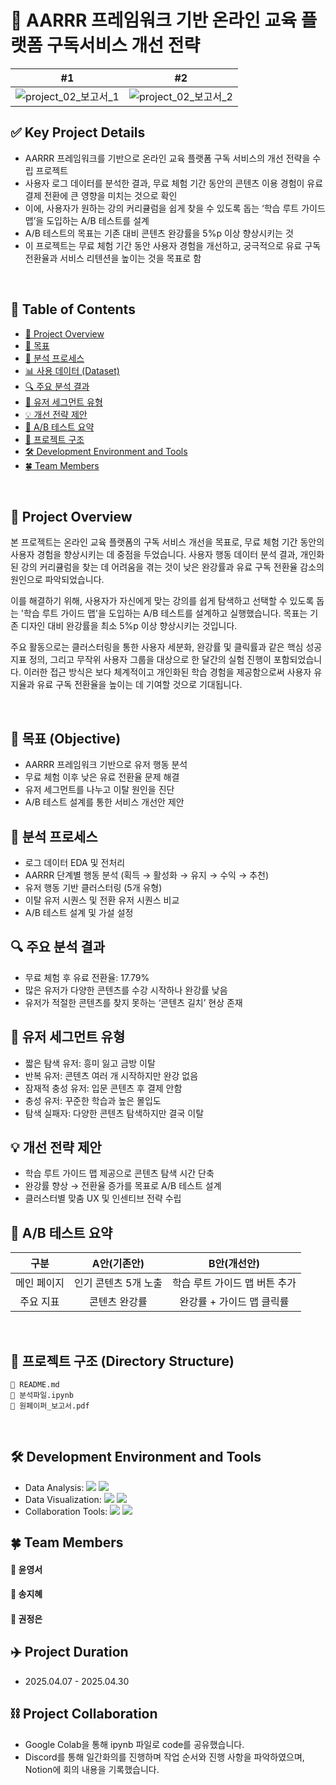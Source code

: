 # 🏫 AARRR 프레임워크 기반 온라인 교육 플랫폼 구독서비스 개선 전략
<div align="center">
  
|#1|#2|
|:---:|:---:|
|![project_02_보고서_1](https://github.com/user-attachments/assets/f52c9df5-a38f-4486-b02a-97075202264d)|![project_02_보고서_2](https://github.com/user-attachments/assets/d8b89aac-847a-4828-af24-50d365a0dbf5)|


</div>

## ✅ Key Project Details
- AARRR 프레임워크를 기반으로 온라인 교육 플랫폼 구독 서비스의 개선 전략을 수립 프로젝트
- 사용자 로그 데이터를 분석한 결과, 무료 체험 기간 동안의 콘텐츠 이용 경험이 유료 결제 전환에 큰 영향을 미치는 것으로 확인
- 이에, 사용자가 원하는 강의 커리큘럼을 쉽게 찾을 수 있도록 돕는 ‘학습 루트 가이드 맵’을 도입하는 A/B 테스트를 설계
- A/B 테스트의 목표는 기존 대비 콘텐츠 완강률을 5%p 이상 향상시키는 것
- 이 프로젝트는 무료 체험 기간 동안 사용자 경험을 개선하고, 궁극적으로 유료 구독 전환율과 서비스 리텐션을 높이는 것을 목표로 함

<br />

## 📖 Table of Contents
- [📨 Project Overview](#📨-project-overview)  
- [🎯 목표](#🎯-목표-objective)  
- [🧪 분석 프로세스](#🧪-분석-프로세스)  
- [📊 사용 데이터 (Dataset)](#📊-사용-데이터-dataset)  
- [🔍 주요 분석 결과](#🔍-주요-분석-결과)  
- [👥 유저 세그먼트 유형](#👥-유저-세그먼트-유형)  
- [💡 개선 전략 제안](#💡-개선-전략-제안)  
- [🧪 A/B 테스트 요약](#🧪-A/B-테스트-요약)  
- [📁 프로젝트 구조](#📁-프로젝트-구조-directory-structure)
- [🛠️ Development Environment and Tools](#🛠️-Development-Environment-and-Tools)
- [🍀 Team Members](#🍀-Team-Members)  

<br />

## 📨 Project Overview
본 프로젝트는 온라인 교육 플랫폼의 구독 서비스 개선을 목표로, 무료 체험 기간 동안의 사용자 경험을 향상시키는 데 중점을 두었습니다. 사용자 행동 데이터 분석 결과, 개인화된 강의 커리큘럼을 찾는 데 어려움을 겪는 것이 낮은 완강률과 유료 구독 전환율 감소의 원인으로 파악되었습니다.

이를 해결하기 위해, 사용자가 자신에게 맞는 강의를 쉽게 탐색하고 선택할 수 있도록 돕는 '학습 루트 가이드 맵'을 도입하는 A/B 테스트를 설계하고 실행했습니다. 목표는 기존 디자인 대비 완강률을 최소 5%p 이상 향상시키는 것입니다.

주요 활동으로는 클러스터링을 통한 사용자 세분화, 완강률 및 클릭률과 같은 핵심 성공 지표 정의, 그리고 무작위 사용자 그룹을 대상으로 한 달간의 실험 진행이 포함되었습니다. 이러한 접근 방식은 보다 체계적이고 개인화된 학습 경험을 제공함으로써 사용자 유지율과 유료 구독 전환율을 높이는 데 기여할 것으로 기대됩니다.

<br />

## 🎯 목표 (Objective)
- AARRR 프레임워크 기반으로 유저 행동 분석
- 무료 체험 이후 낮은 유료 전환율 문제 해결
- 유저 세그먼트를 나누고 이탈 원인을 진단
- A/B 테스트 설계를 통한 서비스 개선안 제안

## 🧪 분석 프로세스
- 로그 데이터 EDA 및 전처리
- AARRR 단계별 행동 분석 (획득 → 활성화 → 유지 → 수익 → 추천)
- 유저 행동 기반 클러스터링 (5개 유형)
- 이탈 유저 시퀀스 및 전환 유저 시퀀스 비교
- A/B 테스트 설계 및 가설 설정

## 🔍 주요 분석 결과
- 무료 체험 후 유료 전환율: 17.79%
- 많은 유저가 다양한 콘텐츠를 수강 시작하나 완강률 낮음
- 유저가 적절한 콘텐츠를 찾지 못하는 ‘콘텐츠 길치’ 현상 존재

## 👥 유저 세그먼트 유형
- 짧은 탐색 유저: 흥미 잃고 금방 이탈
- 반복 유저: 콘텐츠 여러 개 시작하지만 완강 없음
- 잠재적 충성 유저: 입문 콘텐츠 후 결제 안함
- 충성 유저: 꾸준한 학습과 높은 몰입도
- 탐색 실패자: 다양한 콘텐츠 탐색하지만 결국 이탈

## 💡 개선 전략 제안
- 학습 루트 가이드 맵 제공으로 콘텐츠 탐색 시간 단축
- 완강률 향상 → 전환율 증가를 목표로 A/B 테스트 설계
- 클러스터별 맞춤 UX 및 인센티브 전략 수립

## 🧪 A/B 테스트 요약
| 구분	| A안(기존안) |	B안(개선안) |
|:---:|:---:|:---:|
| 메인 페이지 | 인기 콘텐츠 5개 노출 |	학습 루트 가이드 맵 버튼 추가 |
| 주요 지표 |콘텐츠 완강률 | 완강률 + 가이드 맵 클릭률 |

<br />

## 📁 프로젝트 구조 (Directory Structure)
```
📄 README.md
📄 분석파일.ipynb
📄 원페이퍼_보고서.pdf
```

<br />

## 🛠️ Development Environment and Tools
- Data Analysis: 	<img src="https://img.shields.io/badge/python-%233776AB.svg?&style=for-the-badge&logo=python&logoColor=white" /> <img src="https://img.shields.io/badge/mysql-%234479A1.svg?&style=for-the-badge&logo=mysql&logoColor=white" />
- Data Visualization: 	<img src="https://img.shields.io/badge/python-%233776AB.svg?&style=for-the-badge&logo=python&logoColor=white" /> <img src="https://img.shields.io/badge/tableau-%23E97627.svg?&style=for-the-badge&logo=tableau&logoColor=white" />
- Collaboration Tools: <img src="https://img.shields.io/badge/discord-%237289DA.svg?&style=for-the-badge&logo=discord&logoColor=white" />	<img src="https://img.shields.io/badge/notion-%23000000.svg?&style=for-the-badge&logo=notion&logoColor=white" />

## 🍀 Team Members
#### 🐻 윤영서
#### 🦊 송지혜
#### 🐶 권정은

## ✈️ Project Duration
- 2025.04.07 - 2025.04.30

## ⛓️ Project Collaboration
- Google Colab을 통해 ipynb 파일로 code를 공유했습니다.
- Discord를 통해 일간화의를 진행하며 작업 순서와 진행 사항을 파악하였으며, Notion에 회의 내용을 기록했습니다. 

